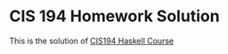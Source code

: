 # CIS 194 Homework Solution

This is the solution of [CIS194 Haskell
Course](http://www.seas.upenn.edu/~cis194/lectures.html)
